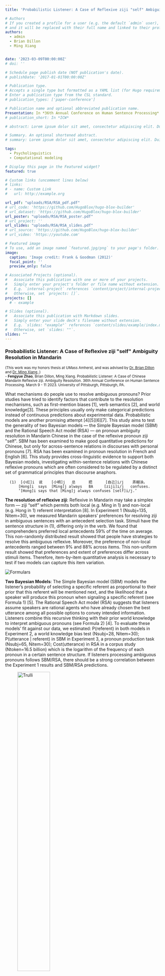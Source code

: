 ```yaml
---
title: 'Probabilistic Listener: A Case of Reflexive ziji "self" Ambiguity Resolution in Mandarin'

# Authors
# If you created a profile for a user (e.g. the default `admin` user), write the username (folder name) here
# and it will be replaced with their full name and linked to their profile.
authors:
  - admin
  - Brian Dillon
  - Ming Xiang


date: '2023-03-09T00:00:00Z'
# doi: ''

# Schedule page publish date (NOT publication's date).
# publishDate: '2017-01-01T00:00:00Z'

# Publication type.
# Accepts a single type but formatted as a YAML list (for Hugo requirements).
# Enter a publication type from the CSL standard.
# publication_types: ['paper-conference']

# Publication name and optional abbreviated publication name.
Presentation: In *36th Annual Conference on Human Sentence Processing*
# publication_short: In *ICW*

# abstract: Lorem ipsum dolor sit amet, consectetur adipiscing elit. Duis posuere tellus ac convallis placerat. Proin tincidunt magna sed ex sollicitudin condimentum. Sed ac faucibus dolor, scelerisque sollicitudin nisi. Cras purus urna, suscipit quis sapien eu, pulvinar tempor diam. Quisque risus orci, mollis id ante sit amet, gravida egestas nisl. Sed ac tempus magna. Proin in dui enim. Donec condimentum, sem id dapibus fringilla, tellus enim condimentum arcu, nec volutpat est felis vel metus. Vestibulum sit amet erat at nulla eleifend gravida.

# Summary. An optional shortened abstract.
# summary: Lorem ipsum dolor sit amet, consectetur adipiscing elit. Duis posuere tellus ac convallis placerat. Proin tincidunt magna sed ex sollicitudin condimentum.

tags:
  - Psycholinguistics
  - Computational modeling

# Display this page in the Featured widget?
featured: true

# Custom links (uncomment lines below)
# links:
# - name: Custom Link
#   url: http://example.org

url_pdf: "uploads/RSA/RSA_pdf.pdf"
# url_code: 'https://github.com/HugoBlox/hugo-blox-builder'
# url_dataset: 'https://github.com/HugoBlox/hugo-blox-builder'
url_poster: "uploads/RSA/RSA_poster.pdf"
# url_project: ''
url_slides: "uploads/RSA/RSA_slides.pdf"
# url_source: 'https://github.com/HugoBlox/hugo-blox-builder'
# url_video: 'https://youtube.com'

# Featured image
# To use, add an image named `featured.jpg/png` to your page's folder.
image:
  caption: 'Image credit: Frank & Goodman (2012)'
  focal_point: ''
  preview_only: false

# Associated Projects (optional).
#   Associate this publication with one or more of your projects.
#   Simply enter your project's folder or file name without extension.
#   E.g. `internal-project` references `content/project/internal-project/index.md`.
#   Otherwise, set `projects: []`.
projects: []
  # - example

# Slides (optional).
#   Associate this publication with Markdown slides.
#   Simply enter your slide deck's filename without extension.
#   E.g. `slides: "example"` references `content/slides/example/index.md`.
#   Otherwise, set `slides: ""`.
slides: ""
---
```

### Probabilistic Listener: A Case of Reflexive ziji "self" Ambiguity Resolution in Mandarin
<sup> (This work was my honors thesis at UMass Amherst, and was advised by <a href = "https://www.umass.edu/linguistics/member/brian-dillon"> Dr. Brian Dillon </a> and <a href = "https://linguistics.uchicago.edu/people/ming-xiang"> Dr. Ming Xiang </a>.) </sup>
<br>
<sup> - <strong>Fengyue Zhao</strong>, Brian Dillon, Ming Xiang. Probabilistic Listener: A Case of Chinese Mandarin Reflexive ziji. Ambiguity Resolution. 36th Annual Conference on Human Sentence Processing. March 9 - 11 2023. University of Pittsburgh, Pittsburgh, PA. </sup>

What mechanisms do people use to resolve ambiguous pronouns? Prior studies have tried to identify factors that contribute to the resolution mechanisms, such as first-mention biases [1], verb semantics [2], and world knowledge[3]. These principles usually only make categorical predictions instead of continuous predictions about experimental data. Probabilistic models are another promising attempt [4][5][6][7]. This study aims to test the generality of two Bayesian models — the Simple Bayesian model (SBM) and the Rational Speech Act model (RSA) — on pronoun ambiguity resolution in Mandarin Chinese in the case of the reflexive pronoun ziji "self". SBM has been examined to make good quantitative predictions for Chinese, but only for across-sentence relations in discourses with personal pronouns [7]. RSA has been examined in pronoun resolution in French and English [6]. This study provides cross-linguistic evidence to support both Bayesian models, investigating within-sentence relations with Chinese reflexive pronouns which are often considered to be regulated by a distinct set of grammatical principles than discourse anaphors.

      (1)  [小红]i  说    [小明]j   总      把      [自己]i/j    弄糊涂。
          [Hong]i  says  [Ming]j always   BA     [ziji]i/j   confuses.
          ‘[Hong]i says that [Ming]j always confuses [self]i/j.’

**The resolution of reflexive ziji**: Reflexive in Mandarin may take a simplex form — ziji “self” which permits both local (e.g. Ming in 1) and non-local (e.g. Hong in 1) referent interpretation [8]. In Experiment 1 (Nsubj=135, Nitem=30), we measured Mandarin speakers’ preferences for resolving ziji in ambiguous sentences with an antecedent selection task. Stimuli have the sentence structure in (1), differing only in the verb. We found that comprehenders preferred local antecedents 59% of the time on average. This non-randomly distributed result showed that people have strategies to resolve this ambiguous reflexive. Moreover, the preference of non-local antecedents ranged between 9% and 88% across items. This non-uniform result showed that preferences and extent of preferences differ across stimuli items. Therefore, item-by-item quantitative analysis is necessary to test if two models can capture this item variation. 

![Formulars](/uploads/RSA/RSA_pic1.png)

**Two Bayesian Models**: The Simple Bayesian model (SBM) models the listener’s probability of selecting  a specific referent as proportional to their prior that this referent will be mentioned next, and the likelihood that a speaker will produce this pronoun when signaling a specific referent (see Formula 1) [5]. The Rational Speech Act model (RSA) suggests that listeners assume speakers are rational agents who have already chosen the best utterance among all possible options to convey intended information. Listeners combine this recursive thinking with their prior world knowledge to interpret ambiguous pronouns (see Formula 2) [4]. To evaluate these models’ fit against our data, we estimated: P(referent) in both models in Experiment 2, a world knowledge bias test (Nsubj=28, Nitem=30); P(utterance | referent) in SBM in Experiment 3, a pronoun production task (Nsubj=65, Nitem=30); Cost(utterance) in RSA in a corpus study (Ntoken=16.5 billion) which is the logarithm of the frequency of each pronoun in a certain sentence structure. If listeners processing ambiguous pronouns follows SBM/RSA, there should be a strong correlation between the Experiment 1 results and SBM/RSA predictions.

<figure>
<img src="/uploads/RSA/RSA_pic2.png" alt="Trulli" style="width:50%">
<img src="/uploads/RSA/RSA_pic3.png" alt="Trulli" style="width:50%">
<figcaption align = "center"><b>Fig.1 - Fit RSA model predictions (top) and SBM model predictions (bottom) with experimental data from Experiment 1 on an item-by-item basis.</b></figcaption>
</figure>

| | R-squared  | MSE | MAE   | P-value        |
| ------------ | ------------ | ------------ | -----------: | ------------------- |
|SBM| 0.598 | 0.025    | 0.138 | 0.0007|
|RSA| 0.674   | 0.006    | 0.048     |0.0002|

<p style ="text-align: center;"><b><span style="font-size:0.8em">Table 1. R-squared, MSE, MAE, and P-value of the two models for model evaluations.</span></b></p>


**Results and Discussions**: Item-by-item quantitative analysis in Fig.1 shows that both SBM and RSA can make accurate predictions for the resolution of the ambiguous pronoun ziji (R2>0.59, p<0.001), providing a case study to support that within-sentence reflexive binding obeys principles of Bayesian inference too. Meanwhile, although both SBM and RSA are Bayesian models, the statistical results in Table 1 show that RSA performs a little better while SBM overestimates the non-local antecedent choices and underestimates the local antecedent choices. The difference between two models is that listeners in SBM reason about the production of the pronoun directly using their own experience without encoding explicit the frequency of pronouns, while listeners in RSA are rational and reason indirectly by thinking about how a rational speaker would choose pronouns, and this rational speaker would explicitly take the frequency of pronouns into account (the Cost term in Formula 2). One possible explanation for this is that a multilevel recursive reasoning between listeners and speakers coupled with the explicitly encoded frequency of pronouns could enhance model predictions, leading to a better fit between RSA and the experimental data. 

### References
[1] Järvikivi, J., van Gompel, R. P., Hyönä, J., & Bertram, R. (2005). Psychological Science. 

[2] Koornneef A. W., & van Berkum J. J. A. (2006). Journal of Memory and Language. 

[3] Hobbs, J. R. (1979). Cognitive Science.   

[4] Frank, M. C., & Goodman, N. D. (2012). Science.      

[5] Kehler, A, & Rohde, H. (2013). Theoretical Linguistics. 

[6] Schulz, M., Burnett, H., & Hemforth, B. (2021). A Journal of General Linguistics. 

[7] Zhan, M., Levy, R., Kehler, A. (2020). PLOS ONE. 

[8] Huang, C.-T. J., Li, Y.-h. A., & Li, Y. (2009). Cambridge University Press. 


